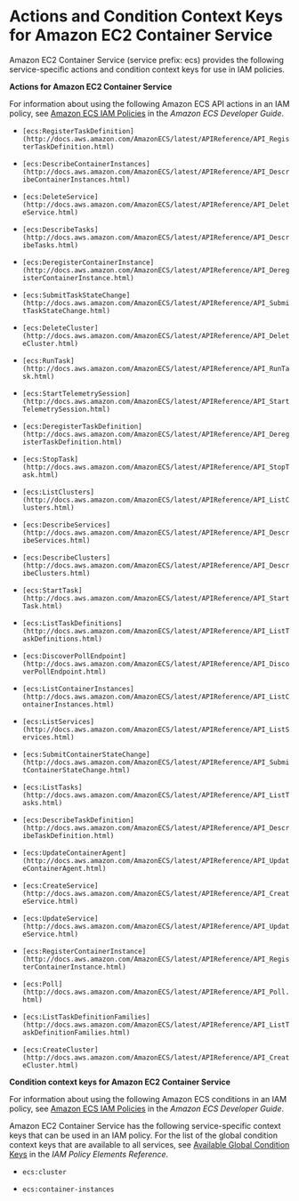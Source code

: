 # Actions and Condition Context Keys for Amazon EC2 Container Service<a name="list_ecs"></a>

Amazon EC2 Container Service \(service prefix: ecs\) provides the following service\-specific actions and condition context keys for use in IAM policies\.

**Actions for Amazon EC2 Container Service**

For information about using the following Amazon ECS API actions in an IAM policy, see [Amazon ECS IAM Policies](http://docs.aws.amazon.com/AmazonECS/latest/developerguide/;IAM_policies.html) in the *Amazon ECS Developer Guide*\.

+ `[ecs:RegisterTaskDefinition](http://docs.aws.amazon.com/AmazonECS/latest/APIReference/API_RegisterTaskDefinition.html)`

+ `[ecs:DescribeContainerInstances](http://docs.aws.amazon.com/AmazonECS/latest/APIReference/API_DescribeContainerInstances.html)`

+ `[ecs:DeleteService](http://docs.aws.amazon.com/AmazonECS/latest/APIReference/API_DeleteService.html)`

+ `[ecs:DescribeTasks](http://docs.aws.amazon.com/AmazonECS/latest/APIReference/API_DescribeTasks.html)`

+ `[ecs:DeregisterContainerInstance](http://docs.aws.amazon.com/AmazonECS/latest/APIReference/API_DeregisterContainerInstance.html)`

+ `[ecs:SubmitTaskStateChange](http://docs.aws.amazon.com/AmazonECS/latest/APIReference/API_SubmitTaskStateChange.html)`

+ `[ecs:DeleteCluster](http://docs.aws.amazon.com/AmazonECS/latest/APIReference/API_DeleteCluster.html)`

+ `[ecs:RunTask](http://docs.aws.amazon.com/AmazonECS/latest/APIReference/API_RunTask.html)`

+ `[ecs:StartTelemetrySession](http://docs.aws.amazon.com/AmazonECS/latest/APIReference/API_StartTelemetrySession.html)`

+ `[ecs:DeregisterTaskDefinition](http://docs.aws.amazon.com/AmazonECS/latest/APIReference/API_DeregisterTaskDefinition.html)`

+ `[ecs:StopTask](http://docs.aws.amazon.com/AmazonECS/latest/APIReference/API_StopTask.html)`

+ `[ecs:ListClusters](http://docs.aws.amazon.com/AmazonECS/latest/APIReference/API_ListClusters.html)`

+ `[ecs:DescribeServices](http://docs.aws.amazon.com/AmazonECS/latest/APIReference/API_DescribeServices.html)`

+ `[ecs:DescribeClusters](http://docs.aws.amazon.com/AmazonECS/latest/APIReference/API_DescribeClusters.html)`

+ `[ecs:StartTask](http://docs.aws.amazon.com/AmazonECS/latest/APIReference/API_StartTask.html)`

+ `[ecs:ListTaskDefinitions](http://docs.aws.amazon.com/AmazonECS/latest/APIReference/API_ListTaskDefinitions.html)`

+ `[ecs:DiscoverPollEndpoint](http://docs.aws.amazon.com/AmazonECS/latest/APIReference/API_DiscoverPollEndpoint.html)`

+ `[ecs:ListContainerInstances](http://docs.aws.amazon.com/AmazonECS/latest/APIReference/API_ListContainerInstances.html)`

+ `[ecs:ListServices](http://docs.aws.amazon.com/AmazonECS/latest/APIReference/API_ListServices.html)`

+ `[ecs:SubmitContainerStateChange](http://docs.aws.amazon.com/AmazonECS/latest/APIReference/API_SubmitContainerStateChange.html)`

+ `[ecs:ListTasks](http://docs.aws.amazon.com/AmazonECS/latest/APIReference/API_ListTasks.html)`

+ `[ecs:DescribeTaskDefinition](http://docs.aws.amazon.com/AmazonECS/latest/APIReference/API_DescribeTaskDefinition.html)`

+ `[ecs:UpdateContainerAgent](http://docs.aws.amazon.com/AmazonECS/latest/APIReference/API_UpdateContainerAgent.html)`

+ `[ecs:CreateService](http://docs.aws.amazon.com/AmazonECS/latest/APIReference/API_CreateService.html)`

+ `[ecs:UpdateService](http://docs.aws.amazon.com/AmazonECS/latest/APIReference/API_UpdateService.html)`

+ `[ecs:RegisterContainerInstance](http://docs.aws.amazon.com/AmazonECS/latest/APIReference/API_RegisterContainerInstance.html)`

+ `[ecs:Poll](http://docs.aws.amazon.com/AmazonECS/latest/APIReference/API_Poll.html)`

+ `[ecs:ListTaskDefinitionFamilies](http://docs.aws.amazon.com/AmazonECS/latest/APIReference/API_ListTaskDefinitionFamilies.html)`

+ `[ecs:CreateCluster](http://docs.aws.amazon.com/AmazonECS/latest/APIReference/API_CreateCluster.html)`

**Condition context keys for Amazon EC2 Container Service**

For information about using the following Amazon ECS conditions in an IAM policy, see [Amazon ECS IAM Policies](http://docs.aws.amazon.com/AmazonECS/latest/developerguide/IAM_policies.html) in the *Amazon ECS Developer Guide*\.

Amazon EC2 Container Service has the following service\-specific context keys that can be used in an IAM policy\. For the list of the global condition context keys that are available to all services, see [Available Global Condition Keys](reference_policies_condition-keys.md#AvailableKeys) in the *IAM Policy Elements Reference*\.

+ `ecs:cluster`

+ `ecs:container-instances`